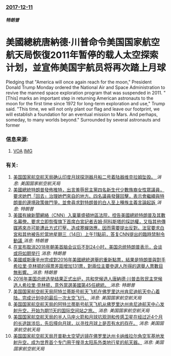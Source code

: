 ### [2017-12-11](/news/2017/12/11/index.md)

##### 特朗普
# 美國總統唐納德·川普命令美国国家航空航天局恢復2011年暂停的载人太空探索计划，並宣佈美国宇航员将再次踏上月球 

Pledging that "America will once again reach for the moon," President Donald Trump Monday ordered the National Air and Space Administration to revive the manned space exploration program that was suspended in 2011. "[This] marks an important step in returning American astronauts to the moon for the first time since 1972 for long-term exploration and use," Trump said. "This time, we will not only plant our flag and leave our footprint, we will establish a foundation for an eventual mission to Mars. And perhaps, someday, to many worlds beyond." Surrounded by several astronauts and former


### 信息来源:

1. [VOA](https://www.voanews.com/a/trump-to-revive-us-manned-space-exploration-program--/4158963.html) [IMG](https://media.voltron.voanews.com/Drupal/01live-166/2019-04/04A76AF9-13E0-4263-B105-037D667D5351.jpg)

### 有关:

1. [ 美国国家航空航天局确认印度月球探测器月船二号着陆器维克拉姆坠毁。 ](/zh/news/2019/12/3/美国国家航空航天局确认印度月球探测器月船二号着陆器维克拉姆坠毁.md) _消息: 美国国家航空航天局_
2. [美國總統特朗普發佈推特，出言羞辱民主黨四名新生代少數族裔女性眾議員，要求她們「回去」治理她們來自的地方。四名議員發聲回擊，表示會繼續與特朗普的邊境政策做鬥爭，並會尋求對特朗普的白人至上種族主義言論起訴 ](/zh/news/2019/07/14/美國總統特朗普發佈推特-出言羞辱民主黨四名新生代少數族裔女性眾議員-要求她們-回去-治理她們來自的地方-四名議員發聲回擊.md) _消息: 特朗普_
3. [美國有線新聞網絡（CNN）入稟華盛頓地區法院，控告美國總統特朗普及其數名幕僚，要求立即恢復旗下首席白宮記者吉姆·阿科斯塔的採訪權，又指其他傳媒將來亦可能遭此方式打壓，造成寒蟬效應，因而需要提出反對。法官要求白宮和其他被告於當地星期三（14日）上午11點前，答复CNN提出的臨時禁制令動議 ](/zh/news/2018/11/13/美國有線新聞網絡-CNN-入稟華盛頓地區法院-控告美國總統特朗普及其數名幕僚-要求立即恢復旗下首席白宮記者吉姆-阿科斯塔.md) _消息: 特朗普_
4. [在宣布取消2018年朝美首脑会议后不到24小时，美国总统特朗普表示，会谈或将如期举行](/zh/news/2018/05/25/在宣布取消2018年朝美首脑会议后不到24小时-美国总统特朗普表示-会谈或将如期举行.md) _消息: 特朗普_
5. [美國威斯康辛州完成對2016年美國總統選舉的重新點票，結果是特朗普與對手希拉里·克林顿的得票差距增加131票，對兩位主要參選人所得的選舉人票數目無影響。 ](/zh/news/2016/12/12/美國威斯康辛州完成對2016年美國總統選舉的重新點票-結果是特朗普與對手希拉里-克林顿的得票差距增加131票-對兩位主要.md) _消息: 特朗普_
6. [2016年美国总统选举结果正式出炉，共和党候选人唐納德·川普击败民主党候选人希拉里·克林顿，意外當選美國第45任總統。 ](/zh/news/2016/11/9/2016年美国总统选举结果正式出炉-共和党候选人唐納德-川普击败民主党候选人希拉里-克林顿-意外當選美國第45任總統.md) _消息: 特朗普_
7. [ 美国国家航空航天局阿特兰蒂斯号航天飞机在佛罗里达州肯尼迪航天中心着陆，完成计划中的最后一次太空飞行。](/zh/news/2010/05/26/美国国家航空航天局阿特兰蒂斯号航天飞机在佛罗里达州肯尼迪航天中心着陆-完成计划中的最后一次太空飞行.md) _消息: 美国国家航空航天局_
8. [美国国家航空航天局的阿特兰蒂斯号航天飞机从佛罗里达州肯尼迪航天中心发射升空，开始为期11天的国际空间站之旅。](/zh/news/2009/11/16/美国国家航空航天局的阿特兰蒂斯号航天飞机从佛罗里达州肯尼迪航天中心发射升空-开始为期11天的国际空间站之旅.md) _消息: 美国国家航空航天局_
9. [ 美国国家航空航天局的半人马座火箭和月球坑观测和传感卫星在经过近4个月的长途跋涉后，先后撞向月球，以寻找月球上是否有水的存在。](/zh/news/2009/10/9/美国国家航空航天局的半人马座火箭和月球坑观测和传感卫星在经过近4个月的长途跋涉后-先后撞向月球-以寻找月球上是否有水的.md) _消息: 美国国家航空航天局_
10. [美国国家航空航天局开普勒太空望远镜在佛罗里达州卡纳维拉尔角空军基地发射升空，成为世界首个专门用于搜寻太阳系外类地行星的航天器。](/zh/news/2009/03/6/美国国家航空航天局开普勒太空望远镜在佛罗里达州卡纳维拉尔角空军基地发射升空-成为世界首个专门用于搜寻太阳系外类地行星的航.md) _消息: 美国国家航空航天局_
